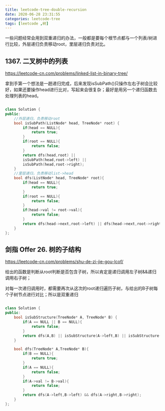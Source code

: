 ```yaml
---
title: leetcode-tree-double-recursion
date: 2020-06-28 23:31:55
categories: leetcode-tree
tags: [leetcode ,树]
---
```

一些问题经常会用到双重递归的办法，一般都是要每个根节点都与一个列表/树进行比较，外层递归负责移动root，里层递归负责对比。
<!---more--->
## 1367. 二叉树中的列表
https://leetcode-cn.com/problems/linked-list-in-binary-tree/

拿到手第一个想法是一趟递归完成，后来发现isSubPath()只操作左右子树会比较好，如果还要操作head进行比对，写起来会很复杂；最好是用另一个递归函数去处理列表的head。
```C++

class Solution {
public:
    //外层递归，负责移动root
    bool isSubPath(ListNode* head, TreeNode* root) {
        if(head == NULL){
            return true;
        }
        if(root == NULL){
            return false;
        }
        return dfs(head,root) || 
        isSubPath(head,root->left) || 
        isSubPath(head,root->right);
    }
    //里层递归，负责移动list->head
    bool dfs(ListNode* head, TreeNode* root){
        if(head == NULL){
            return true;
        }
        if(root == NULL){
            return false;
        }
        if(head->val != root->val){
            return false;
        }
        return dfs(head->next,root->left) || dfs(head->next,root->right);
    }
};
```
## 剑指 Offer 26. 树的子结构
https://leetcode-cn.com/problems/shu-de-zi-jie-gou-lcof/

给出的函数是判断从root判断是否包含子树，所以肯定是递归调用左子树&&递归调用右子树；

对每一次递归调用时，都需要再次从这次的root递归遍历子树，与给出的B子树每个子树节点进行对比；所以是双重递归

```C++

class Solution {
public:
    bool isSubStructure(TreeNode* A, TreeNode* B) {
        if(A == NULL || B == NULL){
            return false;
        }
        return dfs(A,B) || isSubStructure(A->left,B) || isSubStructure(A->right,B);
    }

    bool dfs(TreeNode* A,TreeNode* B){
        if(B == NULL){
            return true;
        }
        if(A == NULL){
            return false;
        }
        if(A->val != B->val){
            return false;
        }
        return dfs(A->left,B->left) && dfs(A->right,B->right);
    }
};
```